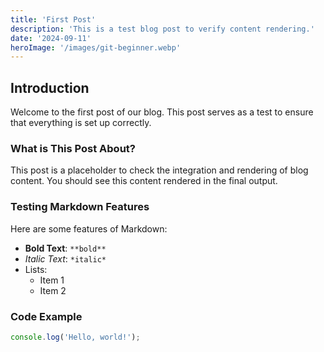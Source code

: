 ```yaml
---
title: 'First Post'
description: 'This is a test blog post to verify content rendering.'
date: '2024-09-11'
heroImage: '/images/git-beginner.webp'
---
```


## Introduction

Welcome to the first post of our blog. This post serves as a test to ensure that everything is set up correctly.

### What is This Post About?

This post is a placeholder to check the integration and rendering of blog content. You should see this content rendered in the final output.

### Testing Markdown Features

Here are some features of Markdown:

- **Bold Text**: `**bold**`
- *Italic Text*: `*italic*`
- Lists:
  - Item 1
  - Item 2

### Code Example

```javascript
console.log('Hello, world!');

